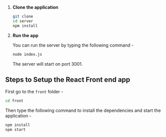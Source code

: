 1. **Clone the application**

	```bash
	git clone
	cd server
	npm install
	```

2. **Run the app**

	You can run the server by typing the following command -

	```bash
	node index.js
	```

	The server will start on port 3001.

## Steps to Setup the React Front end app

First go to the `front` folder -

```bash
cd front
```

Then type the following command to install the dependencies and start the application -

```bash
npm install
npm start
```